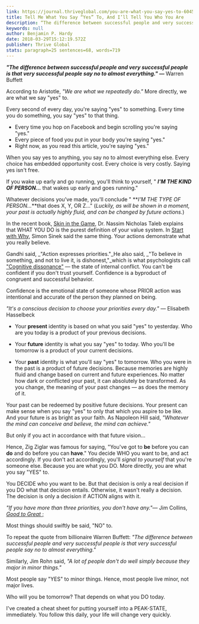 ```yaml
---
link: https://journal.thriveglobal.com/you-are-what-you-say-yes-to-60457c4d26d3
title: Tell Me What You Say “Yes” To, And I’ll Tell You Who You Are
description: “The difference between successful people and very successful people is that very successful people say no to almost everything.” — Warren…
keywords: null
author: Benjamin P. Hardy
date: 2018-03-29T15:12:19.572Z
publisher: Thrive Global
stats: paragraph=25 sentences=68, words=719
---
```

**_"The difference between successful people and very successful people is that very successful people say no to almost everything." —_** Warren Buffett

According to Aristotle, _"We are what we repeatedly do."_ More directly, we are what we say "yes" to.

Every second of every day, you're saying "yes" to something. Every time you do something, you say "yes" to that thing.

* Every time you hop on Facebook and begin scrolling you're saying "yes."
* Every piece of food you put in your body you're saying "yes."
* Right now, as you read this article, you're saying "yes."

When you say yes to anything, you say no to almost everything else. Every choice has embedded opportunity cost. Every choice is very costly. Saying yes isn't free.

If you wake up early and go running, you'll think to yourself, " **_I'M THE KIND OF PERSON..._** that wakes up early and goes running."

Whatever decisions you've made, you'll conclude " **_I'M THE TYPE OF PERSON..._**that does X, Y, OR Z..." (_Luckily, as will be shown in a moment, your past is actually highly fluid, and can be changed by future actions._)

In the recent book, [Skin in the Game](https://www.amazon.com/Skin-Game-Hidden-Asymmetries-Daily/dp/042528462X), Dr. Nassim Nicholas Taleb explains that WHAT YOU DO is the purest definition of your value system. In [Start with Why](https://www.amazon.com/Start-Why-Leaders-Inspire-Everyone/dp/1591846447), Simon Sinek said the same thing. Your actions demonstrate what you really believe.

Gandhi said, _"Action expresses priorities."_He also said, _"To believe in something, and not to live it, is dishonest,"_which is what psychologists call ["Cognitive dissonance"](http://psycnet.apa.org/record/2008-07220-000) — the state of internal conflict. You can't be confident if you don't trust yourself. Confidence is a byproduct of congruent and successful behavior.

Confidence is the emotional state of someone whose PRIOR action was intentional and accurate of the person they planned on being.

_"It's a conscious decision to choose your priorities every day." —_ Elisabeth Hasselbeck

* Your **present** identity is based on what you said "yes" to yesterday. Who are you today is a product of your previous decisions.

* Your **future** identity is what you say "yes" to today. Who you'll be tomorrow is a product of your current decisions.

* Your **past** identity is what you'll say "yes" to tomorrow. Who you were in the past is a product of future decisions. Because memories are highly fluid and change based on current and future experiences. No matter how dark or conflicted your past, it can absolutely be transformed. As you change, the meaning of your past changes — as does the memory of it.

Your past can be redeemed by positive future decisions. Your present can make sense when you say "yes" to only that which you aspire to be like. And your future is as bright as your faith. As Napoleon Hill said, _"Whatever the mind can conceive and believe, the mind can achieve."_

But only if you act in accordance with that future vision...

Hence, Zig Ziglar was famous for saying, "You've got to **be** before you can **do** and do before you can **have**." You decide WHO you want to be, and act accordingly. If you don't act accordingly, you'll _signal to yourself_ that you're someone else. Because you are what you DO. More directly, you are what you say "YES" to.

You DECIDE who you want to be. But that decision is only a real decision if you DO what that decision entails. Otherwise, it wasn't really a decision. The decision is only a decision if ACTION aligns with it.

_"If you have more than three priorities, you don't have any."_— Jim Collins, [_Good to Great_ ;](https://www.amazon.com/Good-Great-Some-Companies-Others/dp/0066620996)

Most things should swiftly be said, "NO" to.

To repeat the quote from billionaire Warren Buffett: _"The difference between successful people and very successful people is that very successful people say no to almost everything."_

Similarly, Jim Rohn said, _"A lot of people don't do well simply because they major in minor things."_

Most people say "YES" to minor things. Hence, most people live minor, not major lives.

Who will you be tomorrow? That depends on what you DO today.

I've created a cheat sheet for putting yourself into a PEAK-STATE, immediately. You follow this daily, your life will change very quickly.
